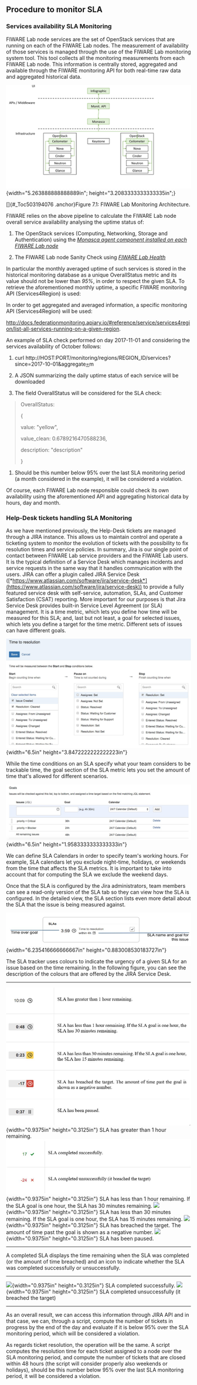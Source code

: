 ## Procedure to monitor SLA

### Services availability SLA Monitoring

FIWARE Lab node services are the set of OpenStack services that are
running on each of the FIWARE Lab nodes. The measurement of availability
of those services is managed through the use of the FIWARE Lab
monitoring system tool. This tool collects all the monitoring measurements 
from each FIWARE Lab node. This information is centrally stored, aggregated 
and available through the FIWARE monitoring API for both real-time raw data 
and aggregated historical data.

![](media/image24.jpg){width="5.263888888888889in"; 
height="3.2083333333333335in";}

[]{#_Toc503194076 .anchor}Figure 7.1: FIWARE Lab Monitoring
Architecture.

FIWARE relies on the above pipeline to calculate the FIWARE Lab node
overall service availability analysing the uptime status of:

1.  The OpenStack services (Computing, Networking, Storage and
    Authentication) using the [*Monasca agent component installed on
    each FIWARE Lab
    node*](https://github.com/SmartInfrastructures/ceilometer-plugin-fiware#monasca-agent)

2.  The FIWARE Lab node Sanity Check using [*FIWARE Lab
    Health*](https://fi-health.lab.fiware.org/)

In particular the monthly averaged uptime of such services is stored in
the historical monitoring database as a unique OverallStatus metric and
its value should not be lower than *95%*, in order to respect the given
SLA. To retrieve the aforementioned monthly uptime, a specific FIWARE
monitoring API (Services4Region) is used:

In order to get aggregated and averaged information, a specific
monitoring API (Services4Region) will be used:

<http://docs.federationmonitoring.apiary.io/#reference/service/services4region/list-all-services-running-on-a-given-region>.

An example of SLA check performed on day 2017-11-01 and considering the
services availability of October follows:

1)  curl
    http://HOST:PORT/monitoring/regions/REGION\_ID/services?since=2017-10-01&aggregate[=](about:blank)m

2)  A JSON summarizing the daily uptime status of each service will be
    downloaded

3)  The field OverallStatus will be considered for the SLA check:

> OverallStatus:
>
> {
>
> value: "yellow",
>
> value\_clean: 0.6789216470588236,
>
> description: "description"
>
> }

1)  Should be this number below 95% over the last SLA monitoring period
    (a month considered in the example), it will be considered a
    violation.

Of course, each FIWARE Lab node responsible could check its own
availability using the aforementioned API and aggregating historical
data by hours, day and month.

### Help-Desk tickets handling SLA Monitoring

As we have mentioned previously, the Help-Desk tickets are managed
through a JIRA instance. This allows us to maintain control and operate
a ticketing system to monitor the evolution of tickets with the
possibility to fix resolution times and service policies. In summary,
Jira is our single point of contact between FIWARE Lab service providers
and the FIWARE Lab users. It is the typical definition of a Service Desk
which manages incidents and service requests in the same way that it
handles communication with the users. JIRA can offer a plugin called
JIRA Service Desk
([*https://www.atlassian.com/software/jira/service-desk*](https://www.atlassian.com/software/jira/service-desk))
to provide a fully featured service desk with self-service, automation,
SLAs, and Customer Satisfaction (CSAT) reporting. More important for our
purposes is that Jira Service Desk provides built-in Service Level
Agreement (or SLA) management. It is a time metric, which lets you
define how time will be measured for this SLA; and, last but not least,
a goal for selected issues, which lets you define a target for the time
metric. Different sets of issues can have different goals.

![](media/image25.jpg){width="6.5in" height="3.8472222222222223in"}

While the time conditions on an SLA specify what your team considers to
be trackable time, the goal section of the SLA metric lets you set the
amount of time that's allowed for different scenarios.

![](media/image26.jpg){width="6.5in" height="1.9583333333333333in"}

We can define SLA Calendars in order to specify team's working hours.
For example, SLA calendars let you exclude night-time, holidays, or
weekends from the time that affects the SLA metrics. It is important to
take into account that for computing the SLA we exclude the weekend
days.

Once that the SLA is configured by the Jira administrators, team members
can see a read-only version of the SLA tab so they can view how the SLA
is configured. In the detailed view, the SLA section lists even more
detail about the SLA that the issue is being measured against.

![](media/image27.jpg){width="6.235416666666667in"
height="0.883008530183727in"}

The SLA tracker uses colours to indicate the urgency of a given SLA for
an issue based on the time remaining. In the following figure, you can
see the description of the colours that are offered by the JIRA Service
Desk.

  ------------------------------------------------------------ --------------------------------------------------------------------------------------------------------
  ![](media/image28.jpg){width="0.9375in" height="0.3125in"}   SLA has greater than 1 hour remaining.
  ![](media/image29.jpg){width="0.9375in" height="0.3125in"}   SLA has less than 1 hour remaining. If the SLA goal is one hour, the SLA has 30 minutes remaining.
  ![](media/image30.jpg){width="0.9375in" height="0.3125in"}   SLA has less than 30 minutes remaining. If the SLA goal is one hour, the SLA has 15 minutes remaining.
  ![](media/image31.jpg){width="0.9375in" height="0.3125in"}   SLA has breached the target. The amount of time past the goal is shown as a negative number.
  ![](media/image32.jpg){width="0.9375in" height="0.3125in"}   SLA has been paused.
  ------------------------------------------------------------ --------------------------------------------------------------------------------------------------------

A completed SLA displays the time remaining when the SLA was completed
(or the amount of time breached) and an icon to indicate whether the SLA
was completed successfully or unsuccessfully.

  ------------------------------------------------------------ -------------------------------------------------------
  ![](media/image33.jpg){width="0.9375in" height="0.3125in"}   SLA completed successfully.
  ![](media/image34.jpg){width="0.9375in" height="0.3125in"}   SLA completed unsuccessfully (it breached the target)
  ------------------------------------------------------------ -------------------------------------------------------

As an overall result, we can access this information through JIRA API
and in that case, we can, through a script, compute the number of
tickets in progress by the end of the day and evaluate if it is below
95% over the SLA monitoring period, which will be considered a
violation.

As regards ticket resolution, the operation will be the same. A script
computes the resolution time for each ticket assigned to a node over the
SLA monitoring period, and compute the number of tickets that are closed
within 48 hours (the script will consider properly also weekends or
holidays), should be this number below 95% over the last SLA monitoring
period, it will be considered a violation.

